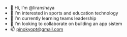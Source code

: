 - 👋 Hi, I’m @liranshaya
- 👀 I’m interested in sports and education technology 
- 🌱 I’m currently learning teams leadership 
- 💞️ I’m looking to collaborate on building an app sistem
- 📫 pinokyopt@gmail.com

<!---
liranshaya ✨ try to help one million people live a better life with good life style ✨ repository because its `README.md` (this file) appears on your GitHub profile.
--->
